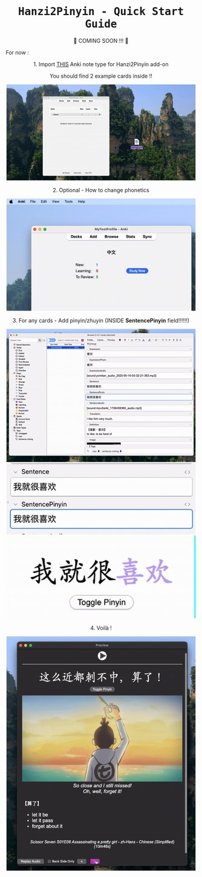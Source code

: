 
<div align="center">
<h1 style="font-family: monospace;">Hanzi2Pinyin - Quick Start Guide</h1>
🚧 COMING SOON !!!  🚧 
</div>

For now :

<div align="center">
<p>1. Import <a href="https://github.com/alyssabedard/Hanzi2Pinyin-notetype">THIS</a> Anki note type for Hanzi2Pinyin add-on</p>
<p>You should find 2 example cards inside !! </p>
<img src="screenshots/demo-import-notetype.gif" width="500" alt="Demo"/>
<p>2. Optional - How to change phonetics</p>
<img src="screenshots/demo-settings.gif" width="500" alt="Demo"/>
<p>3. For any cards - Add pinyin/zhuyin (INSIDE <b>SentencePinyin</b> field!!!!!!)</p>
<img src="screenshots/demo-zhuyin.gif" width="500" alt="Demo"/>
<img src="screenshots/demo-sentencepinyin.gif" width="500" alt="Demo"/>
<img src="screenshots/demo-sentencepinyin-html.gif" width="500" alt="Demo"/>
<p>4. Voilà ! </p>
<img src="screenshots/demo-liuqi.gif" width="500" alt="Demo"/>


</div>


